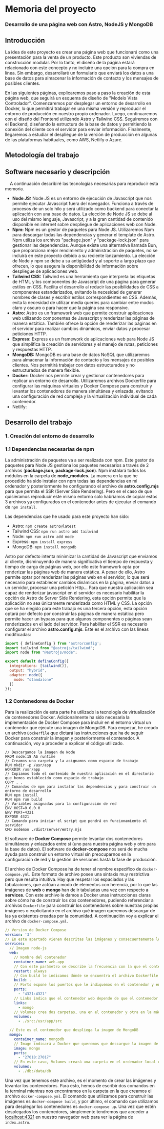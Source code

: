 # Memoria del proyecto

### Desarrollo de una página web con Astro, NodeJS y MongoDB

## Introducción

La idea de este proyecto es crear una página web que funcionará como una presentación para la venta de un producto. Este producto son viviendas de construcción modular. Por lo tanto, el diseño de la página estará relacionado con este concepto y no incluiré una opción para la compra en línea. Sin embargo, desarrollaré un formulario que enviará los datos a una base de datos para almacenar la información de contacto y los mensajes de posibles clientes.

En las siguientes páginas, explicaremos paso a paso la creación de esta página web, que seguirá un esquema de diseño de "Modelo Vista Controlador". Comenzaremos por desplegar un entorno de desarrollo en Docker, lo que permitirá trabajar en una misma versión y reproducir el entorno de producción en nuestro propio ordenador. Luego, continuaremos con el diseño del Frontend utilizando Astro y Tailwind CSS. Seguiremos con el Backend, diseñando la estructura de la base de datos y permitiendo la conexión del cliente con el servidor para enviar información. Finalmente, llegaremos a estudiar el despliegue de la versión de producción en algunas de las plataformas habituales, como AWS, Netlify o Azure.

## Metodología del trabajo

## Software necesario y descripción

    A continuación describiré las tecnologías necesarias para reproducir esta memoria.

- **Node JS:** Node JS es un entorno de ejecución de Javascript que nos permite ejecutar Javascript fuera del navegador. Funciona a través de procesos de un solo hilo y será utilizado como backend para conectar la aplicación con una base de datos. La elección de Node JS se debe al uso del mismo lenguaje, Javascript, y a la gran cantidad de contenido disponible en internet sobre despliegue de aplicaciones web con Node.
- **Npm:** Npm es un gestor de paquetes para Node JS. Utilizaremos Npm para descargar todas las dependencias y generar el template de Astro. Npm utiliza los archivos "package.json" y "package-lock.json" para gestionar las dependencias. Aunque existe una alternativa llamada Bun, que proporciona mejor rendimiento y administración de paquetes, no se incluirá en este proyecto debido a su reciente lanzamiento. La elección de Node y npm se debe a su antigüedad y al soporte a largo plazo que ofrecen, lo que asegura la disponibilidad de información sobre despliegue de aplicaciones web.
- **Tailwind CSS:** Tailwind es una herramienta que interpreta las etiquetas de HTML y los componentes de Javascript de una página para generar estilos en CSS. Facilita el desarrollo al reducir las posibilidades de CSS a componentes estandarizados, evitando la necesidad de generar nombres de clases y escribir estilos correspondientes en CSS. Además, evita la necesidad de utilizar media queries para cambiar entre modos claro y oscuro o para hacer que la página sea responsive.
- **Astro:** Astro es un framework web que permite construir aplicaciones web utilizando componentes de Javascript y renderizar las páginas de manera estática. También ofrece la opción de renderizar las páginas en el servidor para realizar cambios dinámicos, enviar datos y procesar peticiones HTTP.
- **Express:** Express es un framework de aplicaciones web para Node JS que simplifica la creación de servidores y el manejo de rutas, peticiones y respuestas HTTP.
- **MongoDB:** MongoDB es una base de datos NoSQL que utilizaremos para almacenar la información de contacto y los mensajes de posibles clientes. Nos permitirá trabajar con datos estructurados y no estructurados de manera flexible.
- **Docker:** Docker nos permite crear y gestionar contenedores para replicar un entorno de desarrollo. Utilizaremos archivos Dockerfile para configurar las máquinas virtuales y Docker Compose para construir y levantar los contenedores de manera simultánea y enlazada, evitando una configuración de red compleja y la virtualización individual de cada contenedor.
- Netlify:

## Desarrollo del trabajo

### 1. Creación del entorno de desarrollo

### 1.1 Dependencias necesarias de npm

La administración de paquetes va a ser realizada con npm. Este gestor de paquetes para Node JS gestiona los paquetes necesarios a través de 2 archivos (**package.json, package-lock.json**). Npm instalará todos los módulos en la carpeta de **node_modules**. La manera en la que he procedido ha sido instalar con npm todas las dependencias en mi ordenador y posteriormente he configurando el archivo de **astro.config.mjs** para que permita el SSR (Server Side Rendering). Pero en el caso de que quisieramos reproducir este mismo entorno solo habríamos de copiar estos 3 archivos ya configurados en el contenedor antes de ejecutar el comando de `npm install`.

Las dependencias que he usado para este proyecto han sido:

- Astro: `npm create astro@latest`
- Tailwind CSS: `npm run astro add tailwind`
- Node: `npm run astro add node`
- Express: `npm install express`
- MongoDB: `npm install mongodb`

Astro por defecto intenta minimizar la cantidad de Javascript que enviamos al cliente, disminuyendo de manera significativa el tiempo de respuesta y tiempo de carga de páginas web, por ello este framework opta por renderizar las páginas web de manera estática. A pesar de ello, Astro permite optar por renderizar las páginas web en el servidor, lo que será necesario para establecer cambios dinámicos en la página, enviar datos a un servidor, procesar una petición Http... Para que nuestra aplicación sea capaz de renderizar javascript en el servidor es necesario habilitar la opción de Astro de Server Side Rendering, esta opción permite que la aplicación no sea únicamente renderizada como HTML y CSS. La opción que se ha elegido para este trabajo es una tercera opción, esta opción optará por defecto por construir las páginas de manera estática pero permite hacer un bypass para que algunos componentes o páginas sean renderizados en el lado del servidor. Para habilitar el SSR es necesario configurar el archivo **astro.config.mjs**. Este es el archivo con las líneas modificadas:

```jsx
import { defineConfig } from 'astro/config';
import tailwind from "@astrojs/tailwind";
import node from "@astrojs/node";

export default defineConfig({
  integrations: [tailwind()],
  output: "hybrid",
  adapter: node({
    mode: "standalone"
  })
});

```

### 1.2 Contenedores de Docker

Para la realización de esta parte he utilizado la tecnología de virtualización de contenedores Docker. Adicionalmente ha sido necesaria la implementación de Docker Compose para incluir en el entorno virtual un contenedor que ejecute una imagen de MongoDB. Para empezar, he creado un archivo `Dockerfile` que dictará las instrucciones que ha de seguir Docker para construir la imagen y posteriormente el contenedor. A continuación, voy a proceder a explicar el código utilizado.

```
// Descargamos la imagen de Node
FROM node:18 AS runtime
// Creamos una carpeta y la asignamos como espacio de trabajo
RUN mkdir -p /usr/app
WORKDIR /usr/app
// Copiamos todo el contenido de nuestra aplicación en el directorio que hemos establecido como espacio de trabajo
COPY . .
// Comandos de npm para instalar las dependencias y para construir un entorno de desarrollo
RUN npm install
RUN npm run build
// Variables asignadas para la configuración de red
ENV HOST=0.0.0.0
ENV PORT=4321
EXPOSE 4321
// Comando para iniciar el script que pondrá en funcionamiento el servidor
CMD nodemon ./dist/server/entry.mjs

```

El software de **Docker Compose** permite levantar dos contenedores simultáneos y enlazados entre sí (uno para nuestra página web y otro para la base de datos). El software de **docker-compose** nos será de mucha ayuda para construir un entorno virtual sin preocuparnos en la configuración de red y la gestión de versiones hasta la fase de producción.

El archivo de Docker Compose ha de tener el nombre específico de `docker-compose.yml`. Este formato de archivo posee una sintaxis muy restrictiva pero que resulta intuitiva. Hay que respetar los espaciados y las tabulaciones, que actúan a modo de elementos con herencia, por lo que las imágenes de **web** o **mongo** han de ir tabuladas una vez con respecto a **services**. Con este archivo le damos a Docker unas instrucciones claras sobre cómo ha de construir los dos contenedores, pudiendo referenciar a archivos `Dockerfile` para construir los contenedores sobre nuestras propias imágenes o explicitando en el archivo qué imagen queremos descargar de las ya existentes creadas por la comunidad. A continuación voy a explicar el archivo de `docker-compose.yml`.

```yaml
// Version de Docker Compose
version: '3'
// En este apartado vienen descritas las imágenes y consecuentemente los contenedores que vamos a desplegar
services:
  // Imagen node-js
  web:
    // Nombre del contenedor
    container_name: web-app
    // Con este parámetro se describe la frecuencia con la que el contenedor se reinicia
    restart: always
    // Con build le indicamos dónde se encuentra el archivo Dockerfile para construir esta imagen
    build: .
    // Ports expone los puertos que le indiquemos en el contenedor y en el host del contenedor
    ports:
      - "4321:4321"
    // Links indica que el contenedor web depende de que el contenedor mongo funcione
    links:
      - mongo
    // Volumes crea dos carpetas, una en el contenedor y otra en la máquina local. Estas carpetas están enlazadas y se actualizan cada vez que cambiamos el contenido.
    volumes:
      - ./src:/usr/app/src

  // Este es el contenedor que despliega la imagen de MongoDB
  mongo:
    container_name: mongodb
    // Image indicará a Docker que queremos que descargue la imagen de sus repositorios
    image: mongo
    ports:
      - "27018:27017"
    // En este caso, Volumes creará una carpeta en el ordenador local con todos los archivos de MongoDB, lo que nos permitiría realizar una copia de seguridad de manera sencilla
    volumes:
      - ./db:/data/db

```

Una vez que tenemos este archivo, es el momento de crear las imágenes y levantar los contenedores. Para esto, hemos de escribir dos comandos en la terminal mientras nos encontramos en la carpeta en la que creamos el archivo `docker-compose.yml`. El comando que utilizamos para construir las imágenes es `docker-compose build`, y por último, el comando que utilizamos para desplegar los contenedores es `docker-compose up`. Una vez que estén desplegados los contenedores, simplemente tendremos que acceder a [localhost:4321](http://localhost:4321/) en nuestro navegador web para ver la página de `index.astro`.

###